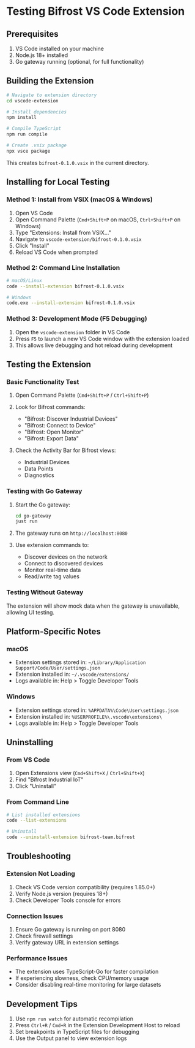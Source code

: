 # Testing Bifrost VS Code Extension

## Prerequisites

1. VS Code installed on your machine
2. Node.js 18+ installed
3. Go gateway running (optional, for full functionality)

## Building the Extension

```bash
# Navigate to extension directory
cd vscode-extension

# Install dependencies
npm install

# Compile TypeScript
npm run compile

# Create .vsix package
npx vsce package
```

This creates `bifrost-0.1.0.vsix` in the current directory.

## Installing for Local Testing

### Method 1: Install from VSIX (macOS & Windows)

1. Open VS Code
2. Open Command Palette (`Cmd+Shift+P` on macOS, `Ctrl+Shift+P` on Windows)
3. Type "Extensions: Install from VSIX..."
4. Navigate to `vscode-extension/bifrost-0.1.0.vsix`
5. Click "Install"
6. Reload VS Code when prompted

### Method 2: Command Line Installation

```bash
# macOS/Linux
code --install-extension bifrost-0.1.0.vsix

# Windows
code.exe --install-extension bifrost-0.1.0.vsix
```

### Method 3: Development Mode (F5 Debugging)

1. Open the `vscode-extension` folder in VS Code
2. Press `F5` to launch a new VS Code window with the extension loaded
3. This allows live debugging and hot reload during development

## Testing the Extension

### Basic Functionality Test

1. Open Command Palette (`Cmd+Shift+P` / `Ctrl+Shift+P`)
2. Look for Bifrost commands:
   - "Bifrost: Discover Industrial Devices"
   - "Bifrost: Connect to Device"
   - "Bifrost: Open Monitor"
   - "Bifrost: Export Data"

3. Check the Activity Bar for Bifrost views:
   - Industrial Devices
   - Data Points
   - Diagnostics

### Testing with Go Gateway

1. Start the Go gateway:
   ```bash
   cd go-gateway
   just run
   ```

2. The gateway runs on `http://localhost:8080`

3. Use extension commands to:
   - Discover devices on the network
   - Connect to discovered devices
   - Monitor real-time data
   - Read/write tag values

### Testing Without Gateway

The extension will show mock data when the gateway is unavailable, allowing UI testing.

## Platform-Specific Notes

### macOS

- Extension settings stored in: `~/Library/Application Support/Code/User/settings.json`
- Extension installed in: `~/.vscode/extensions/`
- Logs available in: Help > Toggle Developer Tools

### Windows

- Extension settings stored in: `%APPDATA%\Code\User\settings.json`
- Extension installed in: `%USERPROFILE%\.vscode\extensions\`
- Logs available in: Help > Toggle Developer Tools

## Uninstalling

### From VS Code

1. Open Extensions view (`Cmd+Shift+X` / `Ctrl+Shift+X`)
2. Find "Bifrost Industrial IoT"
3. Click "Uninstall"

### From Command Line

```bash
# List installed extensions
code --list-extensions

# Uninstall
code --uninstall-extension bifrost-team.bifrost
```

## Troubleshooting

### Extension Not Loading

1. Check VS Code version compatibility (requires 1.85.0+)
2. Verify Node.js version (requires 18+)
3. Check Developer Tools console for errors

### Connection Issues

1. Ensure Go gateway is running on port 8080
2. Check firewall settings
3. Verify gateway URL in extension settings

### Performance Issues

- The extension uses TypeScript-Go for faster compilation
- If experiencing slowness, check CPU/memory usage
- Consider disabling real-time monitoring for large datasets

## Development Tips

1. Use `npm run watch` for automatic recompilation
2. Press `Ctrl+R` / `Cmd+R` in the Extension Development Host to reload
3. Set breakpoints in TypeScript files for debugging
4. Use the Output panel to view extension logs